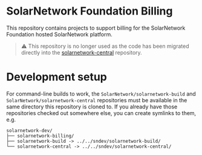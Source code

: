 # SolarNetwork Foundation Billing

This repository contains projects to support billing for the SolarNetwork Foundation
hosted SolarNetwork platform.

> :warning: This repository is no longer used as the code has been migrated directly into the
> [solarnetwork-central](https://github.com/SolarNetwork/solarnetwork-central/) repository.

# Development setup

For command-line builds to work, the `SolarNetwork/solarnetwork-build`
and `SolarNetwork/solarnetwork-central` repositories must be available in the 
same directory this repository is cloned to. If you already have those 
repositories checked out somewhere else, you can create symlinks to them, e.g.

```
solarnetwork-dev/
├── solarnetwork-billing/
├── solarnetwork-build -> ../../sndev/solarnetwork-build/
└── solarnetwork-central -> ../../sndev/solarnetwork-central/
```
